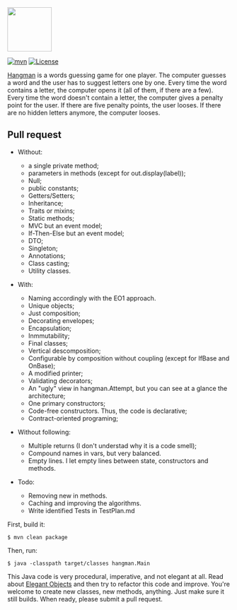 <img src="https://raw.githubusercontent.com/yegor256/hangman/master/images/logo.png" width="100px"/>

[![mvn](https://github.com/yegor256/hangman/actions/workflows/mvn.yml/badge.svg)](https://github.com/yegor256/hangman/actions/workflows/mvn.yml)
[![License](https://img.shields.io/badge/license-MIT-green.svg)](https://github.com/yegor256/hangman/blob/master/LICENSE.txt)

[Hangman](https://en.wikipedia.org/wiki/Hangman_%28game%29) is a words
guessing game for one player. The computer guesses a word and the user
has to suggest letters one by one. Every time the word contains a letter,
the computer opens it (all of them, if there are a few). Every time the
word doesn't contain a letter, the computer gives a penalty point for
the user. If there are five penalty points, the user looses. If there
are no hidden letters anymore, the computer looses.

## Pull request
- Without:
	- a single private method;
	- parameters in methods (except for out.display(label));
	- Null;
	- public constants;
	- Getters/Setters;
	- Inheritance;
	- Traits or mixins;
	- Static methods;
	- MVC but an event model;
	- If-Then-Else but an event model;
	- DTO;
	- Singleton;
	- Annotations;
	- Class casting;
	- Utility classes.

- With:
	- Naming accordingly with the EO1 approach.
	- Unique objects;
	- Just composition;
	- Decorating envelopes;	
	- Encapsulation;
	- Inmmutability;
	- Final classes;
	- Vertical descomposition;
	- Configurable by composition without coupling (except for IfBase and OnBase);
	- A modified printer;
	- Validating decorators;
	- An "ugly" view in hangman.Attempt, but you can see at a glance the architecture;
	- One primary constructors;
	- Code-free constructors. Thus, the code is declarative;
	- Contract-oriented programing;
	
- Without following:
	- Multiple returns (I don't understad why it is a code smell);
	- Compound names in vars, but very balanced.	
	- Empty lines. I let empty lines between state, constructors and methods.

- Todo:
	- Removing new in methods.
	- Caching and improving the algorithms.
	- Write identified Tests in TestPlan.md


First, build it:

```
$ mvn clean package
```

Then, run:

```
$ java -classpath target/classes hangman.Main
```

This Java code is very procedural, imperative, and not elegant at all.
Read about [Elegant Objects](https://www.elegantobjects.org) 
and then try to refactor this code and improve. You're welcome to create new classes,
new methods, anything. Just make sure it still builds.
When ready, please submit a pull request.

